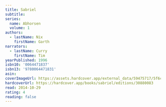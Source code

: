 ```yaml
---
title: Sabriel
subtitle:
series:
  name: Abhorsen
  volume: 1
authors:
  - lastName: Nix
    firstName: Garth
narrators:
  - lastName: Curry
    firstName: Tim
yearPublished: 1996
isbn10: '0064471837'
isbn13: '9780064471831'
asin:
coverImageUrl: https://assets.hardcover.app/external_data/59475717/5f6c39cf0925c9624f7abea12d9cd1f22c0d0bb3.jpeg
hardcoverUrl: https://hardcover.app/books/sabriel/editions/30880083
read: 2014-10-29
rating: 4
reading: false
---
```

